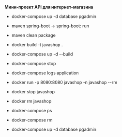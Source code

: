**Мини-проект API для интернет-магазина**

- docker-compose up -d database pgadmin
- maven spring-boot -> spring-boot: run
  

- maven clean package
- docker build -t javashop .     
- docker-compose up -d --build
- docker-compose stop
- docker-compose logs application
- docker run -p 8080:8080 javashop -n javashop --rm
- docker stop javashop
- docker rm javashop
- docker-compose ps
- docker-compose rm
- docker-compose up -d database pgadmin